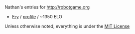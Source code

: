 Nathan's entries for http://robotgame.org

- [Fry](bots/fry.py) / [profile](http://robotgame.org/viewrobot/4184) / ~1350 ELO

Unless otherwise noted, everything is under the [MIT License](http://opensource.org/licenses/MIT)
